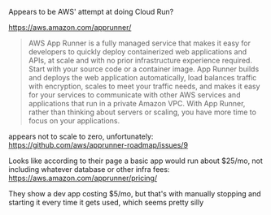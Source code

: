 Appears to be AWS' attempt at doing Cloud Run?

https://aws.amazon.com/apprunner/

> AWS App Runner is a fully managed service that makes it easy for developers to quickly deploy containerized web applications and APIs, at scale and with no prior infrastructure experience required. Start with your source code or a container image. App Runner builds and deploys the web application automatically, load balances traffic with encryption, scales to meet your traffic needs, and makes it easy for your services to communicate with other AWS services and applications that run in a private Amazon VPC. With App Runner, rather than thinking about servers or scaling, you have more time to focus on your applications.

appears not to scale to zero, unfortunately: https://github.com/aws/apprunner-roadmap/issues/9

Looks like according to their page a basic app would run about $25/mo, not including whatever database or other infra fees: https://aws.amazon.com/apprunner/pricing/

They show a dev app costing $5/mo, but that's with manually stopping and starting it every time it gets used, which seems pretty silly